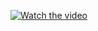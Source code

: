 [![Watch the video](https://img.youtube.com/vi/dQw4w9WgXcQ/0.jpg)](https://www.youtube.com/watch?v=zEvmv-850vM)
